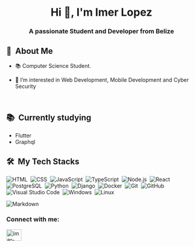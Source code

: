 <h1 align="center">Hi 👋, I'm Imer Lopez</h1>
<h3 align="center">A passionate Student and Developer from Belize</h3>

<div>

  ## 🧭 &nbsp;About Me

  - 📚 Computer Science Student.
  <!-- - 🔭 I'm currently working on <a href="#">MyJob</a> -->
  - 👀 I’m interested in Web Development, Mobile Development and Cyber Security


  <br>
  

</div>

<div>

  ## 📚 &nbsp;Currently studying

  - Flutter
  - Graphql
  
</div>

<div>

  ## 🛠️ &nbsp;My Tech Stacks

  ![HTML](https://img.shields.io/badge/-HTML-0D1117?style=flat&logo=HTML5)&nbsp;
  ![CSS](https://img.shields.io/badge/-CSS-0D1117?style=flat&logo=CSS3&logoColor=1572B6)&nbsp;
  ![JavaScript](https://img.shields.io/badge/-JavaScript-0D1117?style=flat&logo=javascript)&nbsp;
  ![TypeScript](https://img.shields.io/badge/-TypeScript-0D1117?style=flat&logo=typescript)&nbsp;
  ![Node.js](https://img.shields.io/badge/-Node.js-0D1117?style=flat&logo=node.js)&nbsp;
  ![React](https://img.shields.io/badge/-React-0D1117?style=flat&logo=react)&nbsp;
  ![PostgreSQL](https://img.shields.io/badge/-PostgreSQL-0D1117?style=flat&logo=postgresql)&nbsp;
  ![Python](https://img.shields.io/badge/-Python-0D1117?style=flat&logo=python)&nbsp;
  ![Django](https://img.shields.io/badge/-Django-0D1117?style=flat&logo=django)&nbsp;
  ![Docker](https://img.shields.io/badge/-Docker-0D1117?style=flat&logo=docker)&nbsp;
  ![Git](https://img.shields.io/badge/-Git-0D1117?style=flat&logo=git)&nbsp;
  ![GitHub](https://img.shields.io/badge/-GitHub-0D1117?style=flat&logo=github)&nbsp;
  ![Visual Studio Code](https://img.shields.io/badge/-VS%20Code-0D1117?style=flat&logo=visual-studio-code&logoColor=007ACC)&nbsp;
   ![Windows](https://img.shields.io/badge/Windows-0078D6?style=plastic&logo=windows&logoColor=white)&nbsp;
   ![Linux](https://img.shields.io/badge/Linux-FCC624?style=plastic&logo=linux&logoColor=black)&nbsp;


  ![Markdown](https://img.shields.io/badge/-Markdown-0D1117?style=flat&logo=markdown)
  
</div>

<h3 align="left">Connect with me:</h3>
<p align="left">
<a href="https://linkedin.com/in/imer-lopez-98b394198" target="blank"><img align="center" src="https://raw.githubusercontent.com/rahuldkjain/github-profile-readme-generator/master/src/images/icons/Social/linked-in-alt.svg" alt="imer-lopez-98b394198" height="30" width="40" /></a>
</p>



